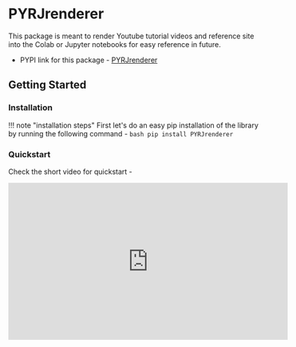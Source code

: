 # PYRJrenderer

This package is meant to render Youtube tutorial videos and reference site into the Colab or Jupyter notebooks for easy reference in future.

- PYPI link for this package - [PYRJrenderer](https://pypi.org/project/PYRJrenderer)

## Getting Started

### Installation

!!! note "installation steps"
    First let's do an easy pip installation of the library by running the following command -
    ```bash
    pip install PYRJrenderer
    ```


### Quickstart
Check the short video for quickstart - 

<iframe width="560" height="315" src="https://www.youtube.com/embed/JuhkuXp1H18?si=FoH1F7v58dh7VyFo" title="YouTube video player" frameborder="0" allow="accelerometer; autoplay; clipboard-write; encrypted-media; gyroscope; picture-in-picture" allowfullscreen></iframe>




